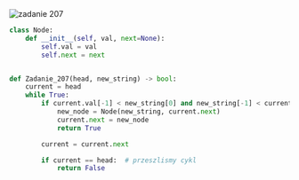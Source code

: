 <picture>
  <source srcset="../../srt/zbior_zadan/207.png" media="(prefers-color-scheme: light)">
  <source srcset="../../srt/zbior_zadan/black_207.png" media="(prefers-color-scheme: dark)">
  <img src="../../srt/zbior_zadan/black_207.png" alt="zadanie 207">
</picture>

```python
class Node:
    def __init__(self, val, next=None):
        self.val = val
        self.next = next


def Zadanie_207(head, new_string) -> bool:
    current = head
    while True:
        if current.val[-1] < new_string[0] and new_string[-1] < current.next.val[0]:  # czy nowy napis pasuje z 2 stron
            new_node = Node(new_string, current.next)
            current.next = new_node
            return True

        current = current.next

        if current == head:  # przeszlismy cykl
            return False
```

